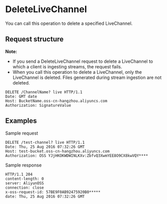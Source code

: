 # DeleteLiveChannel

You can call this operation to delete a specified LiveChannel.

## Request structure

**Note:**

-   If you send a DeleteLiveChannel request to delete a LiveChannel to which a client is ingesting streams, the request fails.
-   When you call this operation to delete a LiveChannel, only the LiveChannel is deleted. Files generated during stream ingestion are not deleted.

```
DELETE /ChannelName? live HTTP/1.1
Date: GMT date
Host: BucketName.oss-cn-hangzhou.aliyuncs.com
Authorization: SignatureValue
```

## Examples

Sample request

```
DELETE /test-channel? live HTTP/1.1
Date: Thu, 25 Aug 2016 07:32:26 GMT
Host: test-bucket.oss-cn-hangzhou.aliyuncs.com
Authorization: OSS YJjHKOKWDWINLKXv:ZbfvQ3XwmYEE8O9CX8kwVQY****
```

Sample response

```
HTTP/1.1 204
content-length: 0
server: AliyunOSS
connection: close
x-oss-request-id: 57BE9F0AB92475920B0*****
date: Thu, 25 Aug 2016 07:32:26 GMT
```

